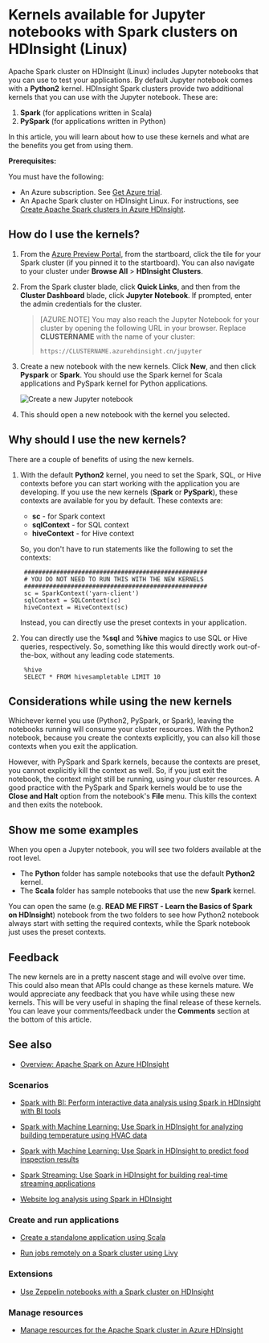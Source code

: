 <!-- not suitable for Mooncake -->

<properties 
	pageTitle="Kernels available with Jupyter notebooks on HDInsight Spark clusters on Linux| Windows Azure" 
	description="Learn about the additional Jupyter notebook kernels available with Spark cluster on HDInsight Linux." 
	services="hdinsight" 
	documentationCenter="" 
	authors="nitinme" 
	manager="paulettm" 
	editor="cgronlun"
	tags="azure-portal"/>

<tags
	ms.service="hdinsight"
	ms.date="12/08/2015"
	wacn.date=""/>


# Kernels available for Jupyter notebooks with Spark clusters on HDInsight (Linux)

Apache Spark cluster on HDInsight (Linux) includes Jupyter notebooks that you can use to test your applications. By default Jupyter notebook comes with a **Python2** kernel. HDInsight Spark clusters provide two additional kernels that you can use with the Jupyter notebook. These are:

1. **Spark** (for applications written in Scala)
2. **PySpark** (for applications written in Python)

In this article, you will learn about how to use these kernels and what are the benefits you get from using them.

**Prerequisites:**

You must have the following:

- An Azure subscription. See [Get Azure trial](/pricing/1rmb-trial/).
- An Apache Spark cluster on HDInsight Linux. For instructions, see [Create Apache Spark clusters in Azure HDInsight](/documentation/articles/hdinsight-apache-spark-jupyter-spark-sql).

## How do I use the kernels? 

1. From the [Azure Preview Portal](https://manage.windowsazure.cn/), from the startboard, click the tile for your Spark cluster (if you pinned it to the startboard). You can also navigate to your cluster under **Browse All** > **HDInsight Clusters**.   

2. From the Spark cluster blade, click **Quick Links**, and then from the **Cluster Dashboard** blade, click **Jupyter Notebook**. If prompted, enter the admin credentials for the cluster.

	> [AZURE.NOTE] You may also reach the Jupyter Notebook for your cluster by opening the following URL in your browser. Replace __CLUSTERNAME__ with the name of your cluster:
	>
	> `https://CLUSTERNAME.azurehdinsight.cn/jupyter`

2. Create a new notebook with the new kernels. Click **New**, and then click **Pyspark** or **Spark**. You should use the Spark kernel for Scala applications and PySpark kernel for Python applications.

	![Create a new Jupyter notebook](./media/hdinsight-apache-spark-jupyter-notebook-kernels/jupyter-kernels.png "Create a new Jupyter notebook") 

3. This should open a new notebook with the kernel you selected.

## Why should I use the new kernels?

There are a couple of benefits of using the new kernels.

1. With the default **Python2** kernel, you need to set the Spark, SQL, or Hive contexts before you can start working with the application you are developing. If you use the new kernels (**Spark** or **PySpark**), these contexts are available for you by default. These contexts are:

	* **sc** - for Spark context
	* **sqlContext** - for SQL context
	* **hiveContext** - for Hive context


	So, you don't have to run statements like the following to set the contexts:

		###################################################
		# YOU DO NOT NEED TO RUN THIS WITH THE NEW KERNELS
		###################################################
		sc = SparkContext('yarn-client')
		sqlContext = SQLContext(sc)
		hiveContext = HiveContext(sc)

	Instead, you can directly use the preset contexts in your application.
	
2. You can directly use the **%sql** and **%hive** magics to use SQL or Hive queries, respectively. So, something like this would directly work out-of-the-box, without any leading code statements.

		%hive
		SELECT * FROM hivesampletable LIMIT 10

## Considerations while using the new kernels

Whichever kernel you use (Python2, PySpark, or Spark), leaving the notebooks running will consume your cluster resources. With the Python2 notebook, because you create the contexts explicitly, you can also kill those contexts when you exit the application.

However, with PySpark and Spark kernels, because the contexts are preset, you cannot explicitly kill the context as well. So, if you just exit the notebook, the context might still be running, using your cluster resources. A good practice with the PySpark and Spark kernels would be to use the **Close and Halt** option from the notebook's **File** menu. This kills the context and then exits the notebook. 	


## Show me some examples

When you open a Jupyter notebook, you will see two folders available at the root level.

* The **Python** folder has sample notebooks that use the default **Python2** kernel.
* The **Scala** folder has sample notebooks that use the new **Spark** kernel.

You can open the same (e.g. **READ ME FIRST - Learn the Basics of Spark on HDInsight**) notebook from the two folders to see how Python2 notebook always start with setting the required contexts, while the Spark notebook just uses the preset contexts.

## Feedback

The new kernels are in a pretty nascent stage and will evolve over time. This could also mean that APIs could change as these kernels mature. We would appreciate any feedback that you have while using these new kernels. This will be very useful in shaping the final release of these kernels. You can leave your comments/feedback under the **Comments** section at the bottom of this article.


## <a name="seealso"></a>See also


* [Overview: Apache Spark on Azure HDInsight](/documentation/articles/hdinsight-apache-spark-overview)

### Scenarios

* [Spark with BI: Perform interactive data analysis using Spark in HDInsight with BI tools](/documentation/articles/hdinsight-apache-spark-use-bi-tools)

* [Spark with Machine Learning: Use Spark in HDInsight for analyzing building temperature using HVAC data](/documentation/articles/hdinsight-apache-spark-ipython-notebook-machine-learning)

* [Spark with Machine Learning: Use Spark in HDInsight to predict food inspection results](/documentation/articles/hdinsight-apache-spark-machine-learning-mllib-ipython)

* [Spark Streaming: Use Spark in HDInsight for building real-time streaming applications](/documentation/articles/hdinsight-apache-spark-eventhub-streaming)

* [Website log analysis using Spark in HDInsight](/documentation/articles/hdinsight-apache-spark-custom-library-website-log-analysis)

### Create and run applications

* [Create a standalone application using Scala](/documentation/articles/hdinsight-apache-spark-create-standalone-application)

* [Run jobs remotely on a Spark cluster using Livy](/documentation/articles/hdinsight-apache-spark-livy-rest-interface)

### Extensions

* [Use Zeppelin notebooks with a Spark cluster on HDInsight](/documentation/articles/hdinsight-apache-spark-use-zeppelin-notebook)

### Manage resources

* [Manage resources for the Apache Spark cluster in Azure HDInsight](/documentation/articles/hdinsight-apache-spark-resource-manager)
